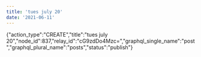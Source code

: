 ```yaml
---
title: 'tues july 20'
date: '2021-06-11'
---
```


{"action_type":"CREATE","title":"tues july 20","node_id":837,"relay_id":"cG9zdDo4Mzc=","graphql_single_name":"post","graphql_plural_name":"posts","status":"publish"}
